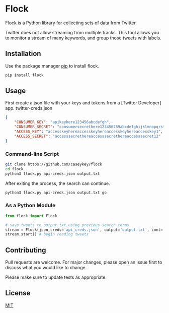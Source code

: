 # Flock

Flock is a Python library for collecting sets of data from Twitter.

Twitter does not allow streaming from multiple tracks. 
This tool allows you to monitor a stream of many keywords, and group those tweets with labels. 

## Installation

Use the package manager [pip](https://pip.pypa.io/en/stable/) to install flock.

```bash
pip install flock
```

## Usage
First create a json file with your keys and tokens from a [Twitter Developer] app.
twitter-creds.json
```json
{
    "CONSUMER_KEY": "apikeyhere123456abcdefgh",
    "CONSUMER_SECRET": "consumersecrethere123456789abcdefghijklmnopqrstuv",
    "ACCESS_KEY": "accesskeyhereaccesskeyhereaccesskeyhereaccesskey1",
    "ACCESS_SECRET": "accesssecrethereaccesssecrethereaccesssecret12"
}  
``` 

### Command-line Script
```bash
git clone https://github.com/caseykey/flock
cd flock
python3 flock.py api-creds.json output.txt
```
After exiting the process, the search can continue.
```bash
python3 flock.py api-creds.json output.txt go
```
### As a Python Module
```python
from flock import Flock

# save tweets to output.txt using previous search terms
stream = Flock(json_creds='api_creds.json', output='output.txt', cont='go')
stream.start() # begin reading tweets
```

## Contributing
Pull requests are welcome. For major changes, please open an issue first to discuss what you would like to change.

Please make sure to update tests as appropriate.

## License
[MIT](https://choosealicense.com/licenses/mit/)


